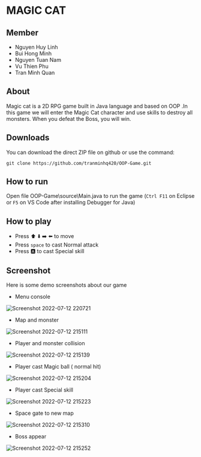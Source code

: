 # MAGIC CAT

## Member

- Nguyen Huy Linh 
- Bui Hong Minh
- Nguyen Tuan Nam
- Vu Thien Phu
- Tran Minh Quan

## About
Magic cat is a 2D RPG game built in Java language and based on OOP .In this game we will enter the Magic Cat character and use skills to destroy all monsters. When you defeat the Boss, you will win.

## Downloads
You can download the direct ZIP file on github or use the command:
```
git clone https://github.com/tranminhq420/OOP-Game.git
```
## How to run
Open file OOP-Game\source\Main.java to run the game (```Ctrl F11``` on Eclipse or ```F5``` on VS Code after installing Debugger for Java)

## How to play
- Press :arrow_up: :arrow_down: :arrow_right: :arrow_left: to move
- Press ```space``` to cast Normal attack
- Press :a: to cast Special skill

## Screenshot
Here is some demo screenshots about our game
- Menu console

![Screenshot 2022-07-12 220721](https://user-images.githubusercontent.com/91653611/178523356-d85c2bb0-3be5-4964-888f-9cb5bbc9f447.png)

- Map and monster

![Screenshot 2022-07-12 215111](https://user-images.githubusercontent.com/91653611/178522196-b378e3eb-9557-4156-a875-92ea44b1a107.png)

- Player and monster collision

![Screenshot 2022-07-12 215139](https://user-images.githubusercontent.com/91653611/178522309-4b901593-8cbe-47a3-93f6-1cdf8d06ef46.png)

- Player cast Magic ball ( normal hit)

![Screenshot 2022-07-12 215204](https://user-images.githubusercontent.com/91653611/178522396-a24a43c9-482e-4614-8a1c-6ab48ee9936d.png)

- Player cast Special skill 

![Screenshot 2022-07-12 215223](https://user-images.githubusercontent.com/91653611/178522443-ef6e90a5-5b37-4332-9908-326108f7e8ec.png)

- Space gate to new map

![Screenshot 2022-07-12 215310](https://user-images.githubusercontent.com/91653611/178522577-0630c516-3b01-476d-bafc-58a9c730ac8c.png)

- Boss appear

![Screenshot 2022-07-12 215252](https://user-images.githubusercontent.com/91653611/178522522-ee65dab9-3df5-4441-b787-5749ebea62ce.png)

